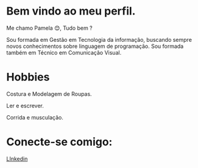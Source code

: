 # Bem vindo ao meu perfil.
Me chamo Pamela 😊, Tudo bem ?


  Sou formada em Gestão em Tecnologia da informação, buscando sempre novos conhecimentos sobre linguagem de programação. Sou formada também em Técnico em Comunicação Visual.


 # Hobbies
Costura e Modelagem de Roupas.

Ler e escrever.

Corrida e musculação.



# Conecte-se comigo:

[LInkedin](https://www.linkedin.com/in/pamela-almeida-041109219/)